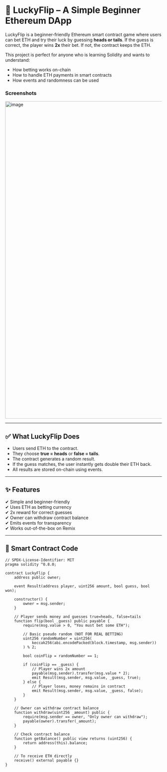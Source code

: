 # 🎲 LuckyFlip – A Simple Beginner Ethereum DApp

LuckyFlip is a beginner-friendly Ethereum smart contract game where users can bet ETH and try their luck by guessing **heads or tails**. If the guess is correct, the player wins **2x** their bet. If not, the contract keeps the ETH.

This project is perfect for anyone who is learning Solidity and wants to understand:
- How betting works on-chain
- How to handle ETH payments in smart contracts
- How events and randomness can be used
### Screenshots
<img width="1920" height="1020" alt="image" src="https://github.com/user-attachments/assets/9719784b-26bc-4953-b780-dcab1cadb4a6" />

---

## ✅ What LuckyFlip Does
- Users send ETH to the contract.
- They choose **true = heads** or **false = tails**.
- The contract generates a random result.
- If the guess matches, the user instantly gets double their ETH back.
- All results are stored on-chain using events.

---

## ✨ Features
✔ Simple and beginner-friendly  
✔ Uses ETH as betting currency  
✔ 2x reward for correct guesses  
✔ Owner can withdraw contract balance  
✔ Emits events for transparency  
✔ Works out-of-the-box on Remix

---


## 📜 Smart Contract Code
```solidity
// SPDX-License-Identifier: MIT
pragma solidity ^0.8.0;

contract LuckyFlip {
    address public owner;

    event Result(address player, uint256 amount, bool guess, bool won);

    constructor() {
        owner = msg.sender;
    }

    // Player sends money and guesses true=heads, false=tails
    function flip(bool _guess) public payable {
        require(msg.value > 0, "You must bet some ETH");

        // Basic pseudo random (NOT FOR REAL BETTING)
        uint256 randomNumber = uint256(
            keccak256(abi.encodePacked(block.timestamp, msg.sender))
        ) % 2;

        bool coinFlip = randomNumber == 1;

        if (coinFlip == _guess) {
            // Player wins 2x amount
            payable(msg.sender).transfer(msg.value * 2);
            emit Result(msg.sender, msg.value, _guess, true);
        } else {
            // Player loses, money remains in contract
            emit Result(msg.sender, msg.value, _guess, false);
        }
    }

    // Owner can withdraw contract balance
    function withdraw(uint256 _amount) public {
        require(msg.sender == owner, "Only owner can withdraw");
        payable(owner).transfer(_amount);
    }

    // Check contract balance
    function getBalance() public view returns (uint256) {
        return address(this).balance;
    }

    // To receive ETH directly
    receive() external payable {}
}

